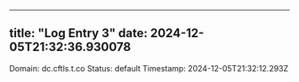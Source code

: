 
---
title: "Log Entry 3"
date: 2024-12-05T21:32:36.930078
---

Domain: dc.cftls.t.co
Status: default
Timestamp: 2024-12-05T21:32:12.293Z
